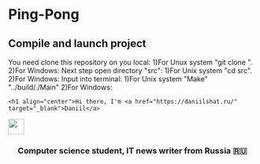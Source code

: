 # Ping-Pong

## Compile and launch project
  You need clone this repository on you local:
    1)For Unux system "git clone <link>".
    2)For Windows:
  Next step open directory "src":
    1)For Unix system "cd src".
    2)For Windows:
  Input into terminal:
    1)For Unix system "Make"
                      "../build/./Main"
    2)For Windows:
    
    
    
    <h1 align="center">Hi there, I'm <a href="https://daniilshat.ru/" target="_blank">Daniil</a> 
<img src="https://github.com/blackcater/blackcater/raw/main/images/Hi.gif" height="32"/></h1>
<h3 align="center">Computer science student, IT news writer from Russia 🇷🇺</h3>
                     
